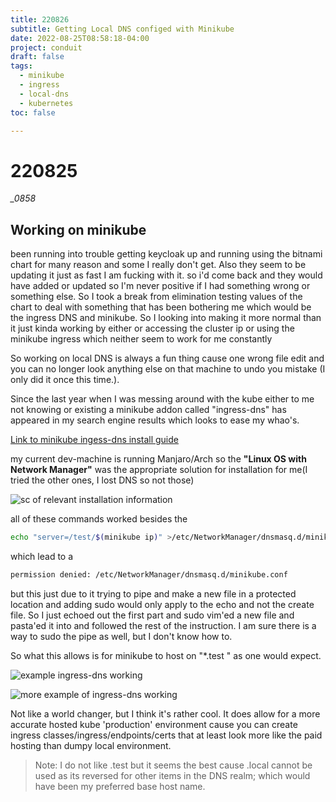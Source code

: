 ```yaml
---
title: 220826
subtitle: Getting Local DNS configed with Minikube
date: 2022-08-25T08:58:18-04:00
project: conduit
draft: false
tags: 
  - minikube
  - ingress
  - local-dns
  - kubernetes
toc: false

---
```

# 220825
*_0858*


## Working on minikube
been running into trouble getting keycloak up and running using the bitnami chart for many reason and some I really don't get.  Also they seem to be updating it just as fast I am fucking with it. so i'd come back and they would have added or updated so I'm never positive if I had something wrong or something else. So I took a break from elimination testing values of the chart to deal with something that has been bothering me which would be the ingress DNS and minikube. So I looking into making it more normal than it just kinda working by either or accessing the cluster ip or using the minikube ingress which neither seem to work for me constantly


So working on local DNS is always a fun thing cause one wrong file edit and you can no longer look anything else on that machine to undo you mistake (I only did it once this time.). 

Since the last year when I was messing around with the kube either to me not knowing or existing a minikube addon called "ingress-dns" has appeared in my search engine results which looks to ease my whao's. 


[Link to minikube ingess-dns install guide](https://minikube.sigs.k8s.io/docs/handbook/addons/ingress-dns/)

my current dev-machine is running Manjaro/Arch so the **"Linux OS with Network Manager"** was the appropriate solution for installation for me(I tried the other ones, I lost DNS so not those) 

![sc of relevant installation information](https://i.imgur.com/f4ICqTa.png) 

all of these commands worked besides the 

 ```bash
echo "server=/test/$(minikube ip)" >/etc/NetworkManager/dnsmasq.d/minikube.conf
```

which lead to a 

```bash
permission denied: /etc/NetworkManager/dnsmasq.d/minikube.conf
```

but this just due to it trying to pipe and make a new file in a protected location and adding sudo would only apply to the echo  and not the create file. So I just echoed out the first part and sudo vim'ed a new file and pasta'ed it into and followed the rest of the instruction. I am sure there is a way to sudo the pipe as well, but I don't know how to. 

So what this allows is for minikube to host on "*.test " as one would expect. 

![example ingress-dns working](https://i.imgur.com/aRGH41U.png)

![more example of ingress-dns working](https://i.imgur.com/7z0y8Lj.png)

Not like a world changer, but I think it's rather cool. It does allow for a more accurate hosted kube 'production' environment
cause you can create ingress classes/ingress/endpoints/certs that at least look more like the paid hosting than dumpy local environment. 

>Note: I do not like .test but it seems the best cause .local cannot be used as its reversed for other items in the DNS realm; which would have been my preferred base host name. 